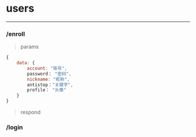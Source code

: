 # users
---

### /enroll

> params
```javascript
{
    data: {
        account: "账号", 
        password： "密码", 
        nickname: "昵称", 
        antistop："关键字",
        profile： "头像"
    }
}
```
> respond


### /login

